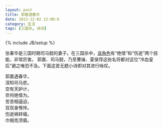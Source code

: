 ```yaml
---
layout: post
title: 郭嘉遇春华
date: 2013-12-02 22:00:0
category: 生活
tags: [三国杀, 诗词]
---
```

{% include JB/setup %}

张春华是三国时期司马懿的妻子。在三国杀中，[该角色](http://gw.sanguosha.com/data/newsDetail.asp?id=220&CategoryID=5004)有“绝情”和“伤逝”两个技能，非常厉害。
郭嘉、司马懿，乃至曹操、夏侯惇这些名将都对这位“冷血皇后”避之唯恐不及。下面这首无题小诗即对其进行咏叹。

<!--more-->
郭嘉遇春华，  
深知司马悲。  
空有天妒计，  
奈何绝情为。  
苦苦相逼迫，  
双双身憔悴。  
伤逝祸转福，  
巾帼克须眉。
